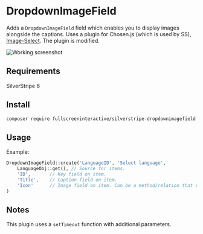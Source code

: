 # DropdownImageField

Adds a `DropdownImageField` field which enables you to display images alongside the captions.
Uses a plugin for Chosen.js (which is used by SS), [Image-Select](https://github.com/websemantics/Image-Select). The plugin is modified.

![Working screenshot](https://github.com/fullscreeninteractive/silverstripe-dropdownimagefield/raw/main/docs/img/ss.png)

## Requirements

SilverStripe 6

## Install

```sh
composer require fullscreeninteractive/silverstripe-dropdownimagefield
```

## Usage


Example:

```php
DropdownImageField::create('LanguageID', 'Select language',
	LanguageObj::get(), // Source for items.
	'ID',		// Key field on item.
	'Title',	// Caption field on item.
	'Icon'		// Image field on item. Can be a method/relation that returns an image.
)
```

## Notes

This plugin uses a `setTimeout` function with additional parameters.
